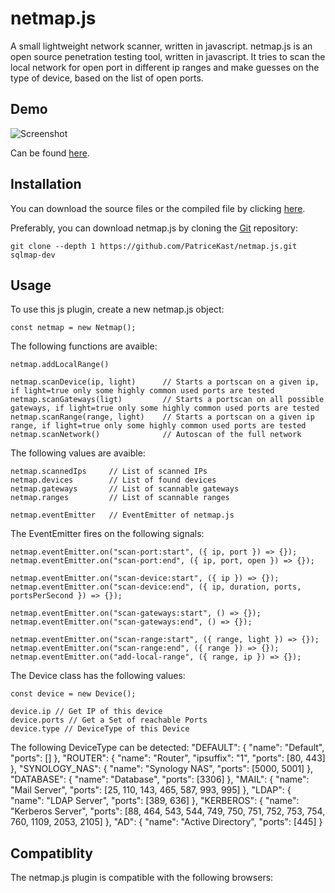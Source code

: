 # netmap.js

A small lightweight network scanner, written in javascript.
netmap.js is an open source penetration testing tool, written in javascript. It tries to scan the local network for open port in different ip ranges and make guesses on the type of device, based on the list of open ports.

Demo
----

![Screenshot](https://raw.github.com/PatriceKast/netmap.js/demo/demo.png)

Can be found [here](https://raw.github.com/PatriceKast/netmap.js/demo/).

Installation
----

You can download the source files or the compiled file by clicking [here](https://github.com/PatriceKast/netmap.js/tarball/master).

Preferably, you can download netmap.js by cloning the [Git](https://github.com/PatriceKast/netmap.js) repository:

    git clone --depth 1 https://github.com/PatriceKast/netmap.js.git sqlmap-dev

Usage
----

To use this js plugin, create a new netmap.js object:

	const netmap = new Netmap();

The following functions are avaible:

	netmap.addLocalRange()

	netmap.scanDevice(ip, light)      // Starts a portscan on a given ip, if light=true only some highly common used ports are tested
	netmap.scanGateways(ligt)         // Starts a portscan on all possible gateways, if light=true only some highly common used ports are tested
	netmap.scanRange(range, light)    // Starts a portscan on a given ip range, if light=true only some highly common used ports are tested
	netmap.scanNetwork()              // Autoscan of the full network

The following values are avaible:
	
	netmap.scannedIps     // List of scanned IPs
	netmap.devices        // List of found devices
	netmap.gateways       // List of scannable gateways
	netmap.ranges         // List of scannable ranges

	netmap.eventEmitter   // EventEmitter of netmap.js

The EventEmitter fires on the following signals:

	netmap.eventEmitter.on("scan-port:start", ({ ip, port }) => {});
	netmap.eventEmitter.on("scan-port:end", ({ ip, port, open }) => {});

	netmap.eventEmitter.on("scan-device:start", ({ ip }) => {});
	netmap.eventEmitter.on("scan-device:end", ({ ip, duration, ports, portsPerSecond }) => {});

	netmap.eventEmitter.on("scan-gateways:start", () => {});
	netmap.eventEmitter.on("scan-gateways:end", () => {});

	netmap.eventEmitter.on("scan-range:start", ({ range, light }) => {});
	netmap.eventEmitter.on("scan-range:end", ({ range }) => {});
	netmap.eventEmitter.on("add-local-range", ({ range, ip }) => {});

The Device class has the following values:

	const device = new Device();

	device.ip // Get IP of this device
	device.ports // Get a Set of reachable Ports
	device.type // DeviceType of this Device

The following DeviceType can be detected:
    "DEFAULT": { "name": "Default", "ports": [] },
    "ROUTER": { "name": "Router", "ipsuffix": "1", "ports": [80, 443] },
	"SYNOLOGY_NAS": { "name": "Synology NAS", "ports": [5000, 5001] },
	"DATABASE": { "name": "Database", "ports": [3306] },
	"MAIL": { "name": "Mail Server", "ports": [25, 110, 143, 465, 587, 993, 995] },
	"LDAP": { "name": "LDAP Server", "ports": [389, 636] },
	"KERBEROS": { "name": "Kerberos Server", "ports": [88, 464, 543, 544, 749, 750, 751, 752, 753, 754, 760, 1109, 2053, 2105] },
	"AD": { "name": "Active Directory", "ports": [445] }

Compatiblity
----

The netmap.js plugin is compatible with the following browsers: